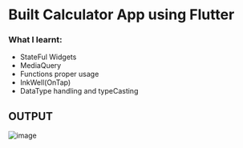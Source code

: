 # Built Calculator App using Flutter

### What I learnt:
  - StateFul Widgets
  - MediaQuery
  - Functions proper usage
  - InkWell(OnTap)
  - DataType handling and typeCasting

## OUTPUT

![image](https://github.com/user-attachments/assets/3a3ed9c6-4219-4bff-8d1b-3118658418e3)
